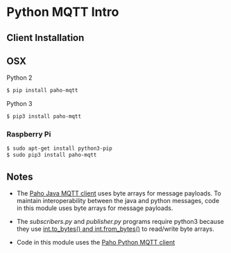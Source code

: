 # Python MQTT Intro

## Client Installation

## OSX

Python 2
```bash
$ pip install paho-mqtt
```

Python 3
```bash
$ pip3 install paho-mqtt
```

### Raspberry Pi

```bash
$ sudo apt-get install python3-pip
$ sudo pip3 install paho-mqtt
```

## Notes 

* The [Paho Java MQTT client](https://eclipse.org/paho/clients/java/) uses byte arrays for
message payloads. To maintain interoperability between the java and python messages, code in this module 
uses byte arrays for message payloads.

* The *subscribers.py* and *publisher.py* programs require python3 because they use 
[int.to_bytes() and int.from_bytes()](https://docs.python.org/3/library/stdtypes.html#int.to_bytes) to 
read/write byte arrays. 

* Code in this module uses the [Paho Python MQTT client](https://pypi.python.org/pypi/paho-mqtt)

